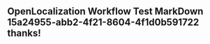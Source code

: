 <properties
ms.topic="hero-topic"
ms.test1="hero-topic"
ms.test2="test"/>

## OpenLocalization Workflow Test MarkDown 15a24955-abb2-4f21-8604-4f1d0b591722 thanks!
